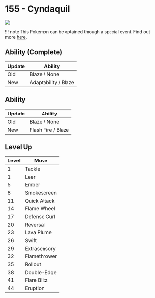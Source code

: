 # 155 - Cyndaquil
![][155]

!!! note
    This Pokémon can be optained through a special event. Find out more [here](../../../special_events/#johto-starter).

## Ability (Complete)

Update | Ability
---    | ---
Old    | Blaze / None
New    | Adaptability / Blaze

## Ability

Update | Ability
---    | ---
Old    | Blaze / None
New    | Flash Fire / Blaze

## Level Up

Level | Move
---   | ---
  1   | Tackle
  1   | Leer
  5   | Ember
  8   | Smokescreen
 11   | Quick Attack
 14   | Flame Wheel
 17   | Defense Curl
 20   | Reversal
 23   | Lava Plume
 26   | Swift
 29   | Extrasensory
 32   | Flamethrower
 35   | Rollout
 38   | Double-Edge
 41   | Flare Blitz
 44   | Eruption



[155]: ../img/pokemon/155.png
